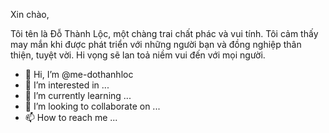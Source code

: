 Xin chào,

Tôi tên là Đỗ Thành Lộc, một chàng trai chất phác và vui tính. Tôi cảm thấy may mắn khi được phát triển với những người bạn và đồng nghiệp thân thiện, tuyệt vời. Hi vọng sẽ lan toả niềm vui đến với mọi người.

- 👋 Hi, I’m @me-dothanhloc
- 👀 I’m interested in ...
- 🌱 I’m currently learning ...
- 💞️ I’m looking to collaborate on ...
- 📫 How to reach me ...

<!---
me-dothanhloc/me-dothanhloc is a ✨ special ✨ repository because its `README.md` (this file) appears on your GitHub profile.
You can click the Preview link to take a look at your changes.
--->
